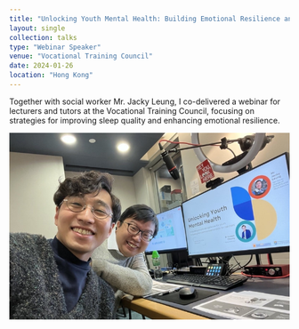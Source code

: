 ```yaml
---
title: "Unlocking Youth Mental Health: Building Emotional Resilience and Strengthening Communication Skills for Teachers"
layout: single
collection: talks
type: "Webinar Speaker"
venue: "Vocational Training Council"
date: 2024-01-26
location: "Hong Kong"
---
```



Together with social worker Mr. Jacky Leung, I co-delivered a webinar for lecturers and tutors at the Vocational Training Council, focusing on strategies for improving sleep quality and enhancing emotional resilience.

<img src="/images/talks/Talk_20240126.jpg" alt="Jacky and I preparing for the talk to start" style="max-width: 100%; height: auto" />